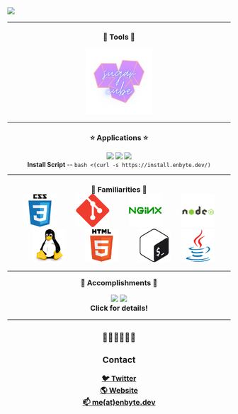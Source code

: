 <img src="https://cdn.enbyte.dev/banner">

<hr>

<h3 align="center">🔨 Tools 🔨</h3>
<div align="center">  
  <a href="https://www.npmjs.com/package/sugarcube"><img src="https://raw.githubusercontent.com/enbytedev/enbytedev/main/assets/projects/sugarcube.png" height="150px" /></a>
</div>
<hr>
<h3 align="center">⭐️ Applications ⭐️</h3>
<div align="center">  
  <a href="https://github.com/enbytedev/Filing-Saucer"><img src="https://raw.githubusercontent.com/enbytedev/Filing-Saucer/main/PROJECT.png" height="150px" /></a>
  <a href="https://github.com/enbytedev/Anti-Airborne"><img src="https://raw.githubusercontent.com/enbytedev/Anti-Airborne/main/PROJECT.png" height="150px" /></a>
   <a href="https://github.com/enbytedev/YourBot"><img src="https://raw.githubusercontent.com/enbytedev/YourBot/master/PROJECT.png" height="150px" /></a>
</div>
<div align="center"><b>Install Script</b> -- <code>bash <(curl -s https://install.enbyte.dev/)</code></div>
<hr>
<h3 align="center"><b>🤔 Familiarities 🤔</b>
  <div align="center">    
    <a href="https://www.w3.org/Style/CSS/"><img src="https://raw.githubusercontent.com/enbytedev/enbytedev/207f431f7c05cf2046a599b6b01dd274c2220465/assets/icons/css3.svg" height="75px" hspace="20"/></a>
    <a href="https://git-scm.com"><img src="https://raw.githubusercontent.com/enbytedev/enbytedev/207f431f7c05cf2046a599b6b01dd274c2220465/assets/icons/git.svg" height="75px" hspace="20" /></a>
    <a href="https://nginx.org"><img src="https://raw.githubusercontent.com/enbytedev/enbytedev/207f431f7c05cf2046a599b6b01dd274c2220465/assets/icons/nginx.svg" height="75px" hspace="20" /></a>
    <a href="https://nodejs.org/en/"><img src="https://raw.githubusercontent.com/enbytedev/enbytedev/207f431f7c05cf2046a599b6b01dd274c2220465/assets/icons/nodejs.svg" height="75px" hspace="20" /></a>
    <a href="https://www.kernel.org"><img src="https://raw.githubusercontent.com/enbytedev/enbytedev/207f431f7c05cf2046a599b6b01dd274c2220465/assets/icons/linux.svg" height="75px" hspace="20" /></a>
    <a href="https://whatwg.org"><img src="https://raw.githubusercontent.com/enbytedev/enbytedev/207f431f7c05cf2046a599b6b01dd274c2220465/assets/icons/html5.svg" height="75px" hspace="20" /></a>
    <a href="https://www.gnu.org/software/bash/"><img src="https://raw.githubusercontent.com/enbytedev/enbytedev/207f431f7c05cf2046a599b6b01dd274c2220465/assets/icons/gnubash.svg" height="75px" hspace="20" /></a>
    <a href="https://www.oracle.com/java/"><img src="https://raw.githubusercontent.com/enbytedev/enbytedev/7287dabb567084803e3d0d4a49c2c6466f6c21fc/assets/icons/java.svg" height="75px" /></a>
<hr>
<p align="center"><b>🎉 Accomplishments 🎉</b></p>
<a href="https://github.com/c-apex/Mindless-Meditation-2"><img src="https://github.githubassets.com/images/modules/profile/achievements/arctic-code-vault-contributor-default.png" height="100px"></a>
<a href="https://www.freecodecamp.org/certification/enbytedev/javascript-algorithms-and-data-structures"><img src="https://design-style-guide.freecodecamp.org/downloads/fcc_secondary_small.svg" height="100px"></a>
<br><div align="center"><b>Click for details!</b></div>
<hr>
<h3 align="center"><b>🏳️‍🌈🏳️‍⚧️🇺🇦</b></h3>
<h3>Contact</h3>
<a href="https://twitter.com/enbytedev/">🐦 Twitter</a><br>
<a href="https://enbyte.dev/">🌎 Website</a><br>
<a href="mailto:me@enbyte.dev">📫 me(at)enbyte.dev</a>
